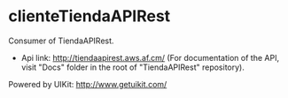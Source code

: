 clienteTiendaAPIRest
====================

Consumer of TiendaAPIRest.

- Api link: http://tiendaapirest.aws.af.cm/ (For documentation of the API, visit "Docs" folder in the root of "TiendaAPIRest" repository).

Powered by UIKit: http://www.getuikit.com/
